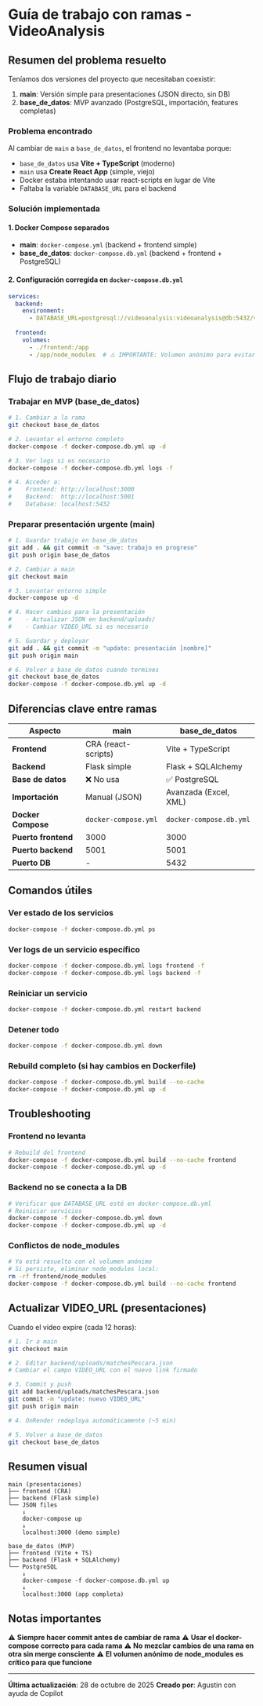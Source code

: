 # Guía de trabajo con ramas - VideoAnalysis

## Resumen del problema resuelto

Teníamos dos versiones del proyecto que necesitaban coexistir:
1. **main**: Versión simple para presentaciones (JSON directo, sin DB)
2. **base_de_datos**: MVP avanzado (PostgreSQL, importación, features completas)

### Problema encontrado
Al cambiar de `main` a `base_de_datos`, el frontend no levantaba porque:
- `base_de_datos` usa **Vite + TypeScript** (moderno)
- `main` usa **Create React App** (simple, viejo)
- Docker estaba intentando usar react-scripts en lugar de Vite
- Faltaba la variable `DATABASE_URL` para el backend

### Solución implementada

#### 1. Docker Compose separados
- **main**: `docker-compose.yml` (backend + frontend simple)
- **base_de_datos**: `docker-compose.db.yml` (backend + frontend + PostgreSQL)

#### 2. Configuración corregida en `docker-compose.db.yml`
```yaml
services:
  backend:
    environment:
      - DATABASE_URL=postgresql://videoanalysis:videoanalysis@db:5432/videoanalysis
  
  frontend:
    volumes:
      - ./frontend:/app
      - /app/node_modules  # ⚠️ IMPORTANTE: Volumen anónimo para evitar conflictos
```

## Flujo de trabajo diario

### Trabajar en MVP (base_de_datos)

```bash
# 1. Cambiar a la rama
git checkout base_de_datos

# 2. Levantar el entorno completo
docker-compose -f docker-compose.db.yml up -d

# 3. Ver logs si es necesario
docker-compose -f docker-compose.db.yml logs -f

# 4. Acceder a:
#    Frontend: http://localhost:3000
#    Backend:  http://localhost:5001
#    Database: localhost:5432
```

### Preparar presentación urgente (main)

```bash
# 1. Guardar trabajo en base_de_datos
git add . && git commit -m "save: trabajo en progreso"
git push origin base_de_datos

# 2. Cambiar a main
git checkout main

# 3. Levantar entorno simple
docker-compose up -d

# 4. Hacer cambios para la presentación
#    - Actualizar JSON en backend/uploads/
#    - Cambiar VIDEO_URL si es necesario

# 5. Guardar y deployar
git add . && git commit -m "update: presentación [nombre]"
git push origin main

# 6. Volver a base_de_datos cuando termines
git checkout base_de_datos
docker-compose -f docker-compose.db.yml up -d
```

## Diferencias clave entre ramas

| Aspecto | main | base_de_datos |
|---------|------|---------------|
| **Frontend** | CRA (react-scripts) | Vite + TypeScript |
| **Backend** | Flask simple | Flask + SQLAlchemy |
| **Base de datos** | ❌ No usa | ✅ PostgreSQL |
| **Importación** | Manual (JSON) | Avanzada (Excel, XML) |
| **Docker Compose** | `docker-compose.yml` | `docker-compose.db.yml` |
| **Puerto frontend** | 3000 | 3000 |
| **Puerto backend** | 5001 | 5001 |
| **Puerto DB** | - | 5432 |

## Comandos útiles

### Ver estado de los servicios
```bash
docker-compose -f docker-compose.db.yml ps
```

### Ver logs de un servicio específico
```bash
docker-compose -f docker-compose.db.yml logs frontend -f
docker-compose -f docker-compose.db.yml logs backend -f
```

### Reiniciar un servicio
```bash
docker-compose -f docker-compose.db.yml restart backend
```

### Detener todo
```bash
docker-compose -f docker-compose.db.yml down
```

### Rebuild completo (si hay cambios en Dockerfile)
```bash
docker-compose -f docker-compose.db.yml build --no-cache
docker-compose -f docker-compose.db.yml up -d
```

## Troubleshooting

### Frontend no levanta
```bash
# Rebuild del frontend
docker-compose -f docker-compose.db.yml build --no-cache frontend
docker-compose -f docker-compose.db.yml up -d
```

### Backend no se conecta a la DB
```bash
# Verificar que DATABASE_URL esté en docker-compose.db.yml
# Reiniciar servicios
docker-compose -f docker-compose.db.yml down
docker-compose -f docker-compose.db.yml up -d
```

### Conflictos de node_modules
```bash
# Ya está resuelto con el volumen anónimo
# Si persiste, eliminar node_modules local:
rm -rf frontend/node_modules
docker-compose -f docker-compose.db.yml build --no-cache frontend
```

## Actualizar VIDEO_URL (presentaciones)

Cuando el video expire (cada 12 horas):

```bash
# 1. Ir a main
git checkout main

# 2. Editar backend/uploads/matchesPescara.json
# Cambiar el campo VIDEO_URL con el nuevo link firmado

# 3. Commit y push
git add backend/uploads/matchesPescara.json
git commit -m "update: nuevo VIDEO_URL"
git push origin main

# 4. OnRender redeploya automáticamente (~5 min)

# 5. Volver a base_de_datos
git checkout base_de_datos
```

## Resumen visual

```
main (presentaciones)
├── frontend (CRA)
├── backend (Flask simple)
└── JSON files
    ↓
    docker-compose up
    ↓
    localhost:3000 (demo simple)

base_de_datos (MVP)
├── frontend (Vite + TS)
├── backend (Flask + SQLAlchemy)
└── PostgreSQL
    ↓
    docker-compose -f docker-compose.db.yml up
    ↓
    localhost:3000 (app completa)
```

## Notas importantes

⚠️ **Siempre hacer commit antes de cambiar de rama**
⚠️ **Usar el docker-compose correcto para cada rama**
⚠️ **No mezclar cambios de una rama en otra sin merge consciente**
⚠️ **El volumen anónimo de node_modules es crítico para que funcione**

---

**Última actualización**: 28 de octubre de 2025
**Creado por**: Agustin con ayuda de Copilot
